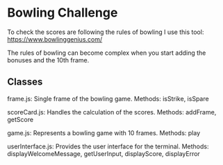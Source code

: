 # Bowling Challenge

To check the scores are following the rules of bowling I use this tool: https://www.bowlinggenius.com/

The rules of bowling can become complex when you start adding the bonuses and the 10th frame.

## Classes
frame.js: Single frame of the bowling game.
Methods: isStrike, isSpare

scoreCard.js: Handles the calculation of the scores.
Methods: addFrame, getScore

game.js: Represents a bowling game with 10 frames.
Methods: play

userInterface.js: Provides the user interface for the terminal.
Methods: displayWelcomeMessage, getUserInput, displayScore, displayError